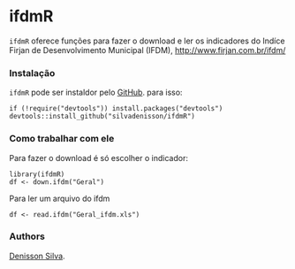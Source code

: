 ifdmR
=====

`ifdmR` oferece funções para fazer o download e ler os indicadores do Indíce Firjan de Desenvolvimento Municipal (IFDM), http://www.firjan.com.br/ifdm/

### Instalação

`ifdmR` pode ser instaldor pelo [GitHub](https://github.com/). para isso:

``` {.r}
if (!require("devtools")) install.packages("devtools")
devtools::install_github("silvadenisson/ifdmR")
```

### Como trabalhar com ele

Para fazer o download é só escolher o indicador:

``` {.r}
library(ifdmR)
df <- down.ifdm("Geral")
```

Para ler um arquivo do ifdm
``` {.r}
df <- read.ifdm("Geral_ifdm.xls")
```

### Authors

[Denisson Silva](http://denissonsilva.com).

